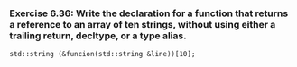 ### Exercise 6.36: Write the declaration for a function that returns a reference to an array of ten strings, without using either a trailing return, decltype, or a type alias.

    std::string (&funcion(std::string &line))[10];
    
